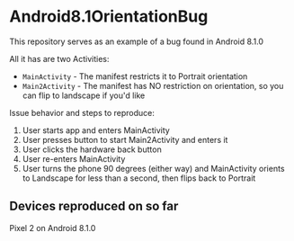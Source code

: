 # Android8.1OrientationBug

This repository serves as an example of a bug found in Android 8.1.0

All it has are two Activities:
- `MainActivity` - The manifest restricts it to Portrait orientation
- `Main2Activity` - The manifest has NO restriction on orientation, so you can flip to landscape if you'd like

Issue behavior and steps to reproduce:
1. User starts app and enters MainActivity
2. User presses button to start Main2Activity and enters it
3. User clicks the hardware back button
4. User re-enters MainActivity
5. User turns the phone 90 degrees (either way) and MainActivity orients to Landscape for less than a second, then flips back to Portrait

## Devices reproduced on so far ##

Pixel 2 on Android 8.1.0
